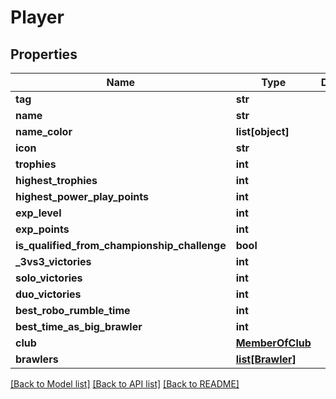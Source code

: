 # Player

## Properties
Name | Type | Description | Notes
------------ | ------------- | ------------- | -------------
**tag** | **str** |  | [optional] 
**name** | **str** |  | [optional] 
**name_color** | **list[object]** |  | [optional] 
**icon** | **str** |  | [optional] 
**trophies** | **int** |  | [optional] 
**highest_trophies** | **int** |  | [optional] 
**highest_power_play_points** | **int** |  | [optional] 
**exp_level** | **int** |  | [optional] 
**exp_points** | **int** |  | [optional] 
**is_qualified_from_championship_challenge** | **bool** |  | [optional] 
**_3vs3_victories** | **int** |  | [optional] 
**solo_victories** | **int** |  | [optional] 
**duo_victories** | **int** |  | [optional] 
**best_robo_rumble_time** | **int** |  | [optional] 
**best_time_as_big_brawler** | **int** |  | [optional] 
**club** | [**MemberOfClub**](MemberOfClub.md) |  | [optional] 
**brawlers** | [**list[Brawler]**](Brawler.md) |  | [optional] 

[[Back to Model list]](../README.md#documentation-for-models) [[Back to API list]](../README.md#documentation-for-api-endpoints) [[Back to README]](../README.md)


